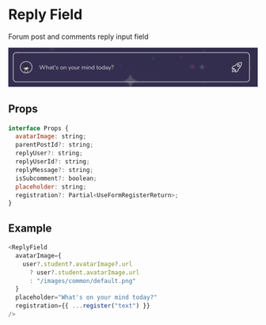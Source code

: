 # Reply Field

Forum post and comments reply input field

![](./readmeIMG/2023-02-14-16-02-03.png)

## Props

```js
interface Props {
  avatarImage: string;
  parentPostId?: string;
  replyUser?: string;
  replyUserId?: string;
  replyMessage?: string;
  isSubcomment?: boolean;
  placeholder: string;
  registration?: Partial<UseFormRegisterReturn>;
}
```

## Example

```js
<ReplyField
  avatarImage={
    user?.student?.avatarImage?.url
      ? user?.student.avatarImage.url
      : "/images/common/default.png"
  }
  placeholder="What's on your mind today?"
  registration={{ ...register("text") }}
/>
```
